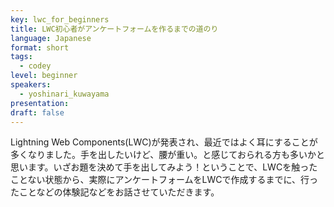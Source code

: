 ```yaml
---
key: lwc_for_beginners
title: LWC初心者がアンケートフォームを作るまでの道のり
language: Japanese
format: short
tags:
  - codey
level: beginner
speakers:
  - yoshinari_kuwayama
presentation: 
draft: false
---
```

Lightning Web Components(LWC)が発表され、最近ではよく耳にすることが多くなりました。手を出したいけど、腰が重い。と感じておられる方も多いかと思います。いざお題を決めて手を出してみよう！ということで、LWCを触ったことない状態から、実際にアンケートフォームをLWCで作成するまでに、行ったことなどの体験記などをお話させていただきます。